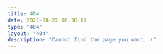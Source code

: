 ```yaml
---
title: 404
date: 2021-08-22 16:36:17
type: "404"
layout: "404"
description: "Cannot find the page you want :("
---
```

